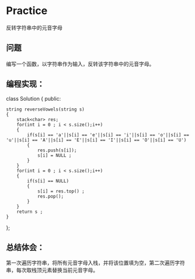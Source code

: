 # Practice
反转字符串中的元音字母
## 问题
#### 
编写一个函数，以字符串作为输入，反转该字符串中的元音字母。
## 编程实现：
class Solution {
public:

    string reverseVowels(string s) 
    {
        stack<char> res;
        for(int i = 0 ; i < s.size();i++)
        {
            if(s[i] == 'a'||s[i] == 'e'||s[i] == 'i'||s[i] == 'o'||s[i] == 'u'||s[i] == 'A'||s[i] == 'E'||s[i] == 'I'||s[i] == 'O'||s[i] == 'U')
            {
                res.push(s[i]);
                s[i] = NULL ;
            }            
        }
        for(int i = 0 ; i < s.size();i++)
        {
            if(s[i] == NULL)
            {
                s[i] = res.top() ;
                res.pop();
            }            
        }
        return s ;
    }
};
## 总结体会：
第一次遍历字符串，将所有元音字母入栈，并将该位置填为空，第二次遍历字符串，每次取栈顶元素替换当前元音字母。